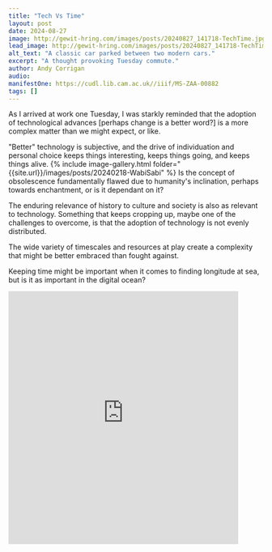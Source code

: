 ```yaml
---
title: "Tech Vs Time"
layout: post
date: 2024-08-27
image: http://gewit-hring.com/images/posts/20240827_141718-TechTime.jpg
lead_image: http://gewit-hring.com/images/posts/20240827_141718-TechTime.jpg
alt_text: "A classic car parked between two modern cars."
excerpt: "A thought provoking Tuesday commute."
author: Andy Corrigan
audio: 
manifestOne: https://cudl.lib.cam.ac.uk//iiif/MS-ZAA-00882
tags: []
---
```

As I arrived at work one Tuesday, I was starkly reminded that the adoption of technological advances [perhaps change is a better word?] is a more complex matter than we might expect, or like. 

"Better" technology is subjective, and the drive of individuation and personal choice keeps things interesting, keeps things going, and keeps things alive. 
{% include image-gallery.html folder="{{site.url}}/images/posts/20240218-WabiSabi" %}
Is the concept of obsolescence fundamentally flawed due to humanity's inclination, perhaps towards enchantment, or is it dependant on it?

The enduring relevance of history to culture and society is also as relevant to technology. Something that keeps cropping up, maybe one of the challenges to overcome, is that the adoption of technology is not evenly distributed.

The wide variety of timescales and resources at play create a complexity that might be better embraced than fought against.   

Keeping time might be important when it comes to finding longitude at sea, but is it as important in the digital ocean?

<iframe src="https://fitzmuseum.cam.ac.uk/uv.html#?manifest={{ page.manifestOne }}&c=0&m=0&cv=0&config=&locales=en-GB:English (GB),cy-GB:Cymraeg,fr-FR:Français (FR),pl-PL:Polski,sv-SE:Svenska&r=0" width="90%" height="500" allowfullscreen frameborder="0"></iframe>
